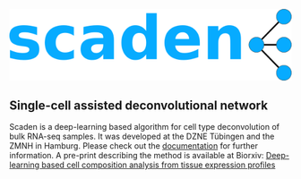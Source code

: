 ![Scaden](docs/img/scaden_logo.png)

## Single-cell assisted deconvolutional network

Scaden is a deep-learning based algorithm for cell type deconvolution of bulk RNA-seq samples. It was developed 
at the DZNE Tübingen and the ZMNH in Hamburg. Please check out the [documentation](https://scaden.readthedocs.io) for further information.
A pre-print describing the method is available at Biorxiv: [Deep-learning based cell composition analysis from tissue expression profiles](https://www.biorxiv.org/content/10.1101/659227v1)
